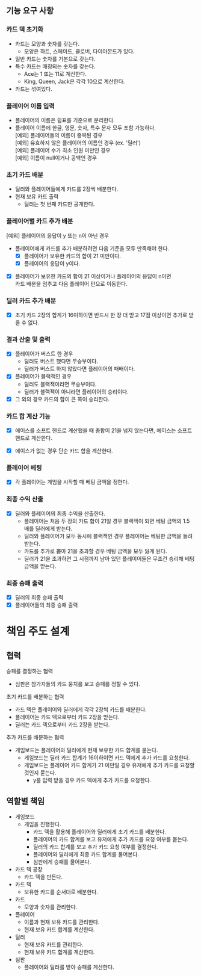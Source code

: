 ## 기능 요구 사항

### 카드 덱 초기화
  - 카드는 모양과 숫자를 갖는다.
    - 모양은 하트, 스페이드, 클로버, 다이아몬드가 있다.
  - 일반 카드는 숫자를 기본으로 갖는다.
  - 특수 카드는 매칭되는 숫자를 갖는다.
    - Ace는 1 또는 11로 계산한다. 
    - King, Queen, Jack은 각각 10으로 계산한다.
  - 카드는 섞여있다. 

### 플레이어 이름 입력
  - 플레이어의 이름은 쉼표를 기준으로 분리한다.<br>
  - 플레이어 이름에 한글, 영문, 숫자, 특수 문자 모두 포함 가능하다.<br>
  [예외] 플레이어들의 이름이 중복된 경우<br>
  [예외] 유효하지 않은 플레이어의 이름인 경우 (ex. '딜러')<br>
  [예외] 플레이어 수가 최소 인원 미만인 경우<br>
  [예외] 이름이 null이거나 공백인 경우

### 초기 카드 배분
  - 딜러와 플레이어들에게 카드를 2장씩 배분한다.
  - 현재 보유 카드 출력
    - 딜러는 첫 번째 카드만 공개한다.
  
### 플레이어별 카드 추가 배분<br>
[예외] 플레이어의 응답이 y 또는 n이 아닌 경우
  - 플레이어에게 카드를 추가 배분하려면 다음 기준을 모두 만족해야 한다.
    - [x] 플레이어가 보유한 카드의 합이 21 미만이다.
    - [x] 플레이어의 응답이 y이다.
  - [x] 플레이어가 보유한 카드의 합이 21 이상이거나 플레이어의 응답이 n이면<br> 
    카드 배분을 멈추고 다음 플레이어 턴으로 이동한다.<br>
  
### 딜러 카드 추가 배분
- [x] 초기 카드 2장의 합계가 16이하이면 반드시 한 장 더 받고 17점 이상이면 추가로 받을 수 없다.


### 결과 산출 및 출력
  - [x] 플레이어가 버스트 한 경우
    - 딜러도 버스트 했다면 무승부이다.
    - 딜러가 버스트 하지 않았다면 플레이어의 패배이다.
  - [x] 플레이어가 블랙잭인 경우
    - 딜러도 블랙잭이라면 무승부이다.
    - 딜러가 블랙잭이 아니라면 플레이어의 승리이다.
  - [x] 그 외의 경우 카드의 합이 큰 쪽이 승리한다.

### 카드 합 계산 기능
  - [x] 에이스를 소프트 핸드로 계산했을 때 총합이 21을 넘지 않는다면, 에이스는 소프트 핸드로 계산한다.
  - [x] 에이스가 없는 경우 단순 카드 합을 계산한다.


### 플레이어 베팅
  - [x] 각 플레이어는 게임을 시작할 때 베팅 금액을 정한다.

### 최종 수익 산출
  - [x] 딜러와 플레이어의 최종 수익을 산출한다.
    - 플레이어는 처음 두 장의 카드 합이 21일 경우 블랙잭이 되면 베팅 금액의 1.5 배를 딜러에게 받는다.
    - 딜러와 플레이어가 모두 동시에 블랙잭인 경우 플레이어는 베팅한 금액을 돌려 받는다.
    - 카드를 추가로 뽑아 21을 초과할 경우 베팅 금액을 모두 잃게 된다.
    - 딜러가 21을 초과하면 그 시점까지 남아 있던 플레이어들은 무조건 승리해 베팅 금액을 받는다.

### 최종 승패 출력
  - [x] 딜러의 최종 승패 출력
  - [x] 플레이어들의 최종 승패 출력

# 책임 주도 설계

## 협력
승패를 결정하는 협력
- 심판은 참가자들의 카드 뭉치를 보고 승패를 정할 수 있다.
 
초기 카드를 배분하는 협력
- 카드 덱은 플레이어와 딜러에게 각각 2장씩 카드를 배분한다.
- 플레이어는 카드 덱으로부터 카드 2장을 받는다.
- 딜러는 카드 덱으로부터 카드 2장을 받는다.

추가 카드를 배분하는 협력
- 게임보드는 플레이어와 딜러에게 현재 보유한 카드 합계를 묻는다.
  - 게임보드는 딜러 카드 합계가 16이하이면 카드 덱에게 추가 카드를 요청한다.
  - 게임보드는 플레이어 카드 합계가 21 미만일 경우 유저에게 추가 카드를 요청할 것인지 묻는다.
    - y를 입력 받을 경우 카드 덱에게 추가 카드를 요청한다.

## 역할별 책임
- 게임보드
  - 게임을 진행한다.
    - 카드 덱을 활용해 플레이어와 딜러에게 초기 카드를 배분한다.
    - 플레이어의 카드 합계를 보고 유저에게 추가 카드를 요청 여부를 묻는다.
    - 딜러의 카드 합계를 보고 추가 카드 요청 여부를 결정한다.
    - 플레이어와 딜러에게 최종 카드 합계를 물어본다.
    - 심판에게 승패를 물어본다.
- 카드 덱 공장
  - 카드 덱을 만든다. 
- 카드 덱
  - 보유한 카드를 순서대로 배분한다.
- 카드
  - 모양과 숫자를 관리한다.  
- 플레이어
  - 이름과 현재 보유 카드를 관리한다.
  - 현재 보유 카드 합계를 계산한다.
- 딜러
  - 현재 보유 카드를 관리한다.
  - 현재 보유 카드 합계를 계산한다.
- 심판
  - 플레이어와 딜러를 받아 승패를 계산한다. 
